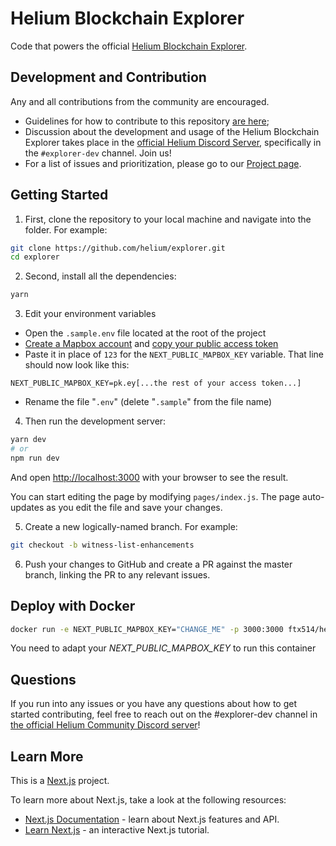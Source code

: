 # Helium Blockchain Explorer

Code that powers the official [Helium Blockchain Explorer](https://explorer.helium.com/).

## Development and Contribution

Any and all contributions from the community are encouraged.

- Guidelines for how to contribute to this repository [are here](https://github.com/helium/explorer/blob/master/CONTRIBUTING.md);
- Discussion about the development and usage of the Helium Blockchain Explorer takes place in the [official Helium Discord Server](https://discord.gg/helium), specifically in the `#explorer-dev` channel. Join us!
- For a list of issues and prioritization, please go to our [Project page](https://github.com/orgs/helium/projects/9).

## Getting Started

1. First, clone the repository to your local machine and navigate into the folder. For example:

```bash
git clone https://github.com/helium/explorer.git
cd explorer
```

2. Second, install all the dependencies:

```bash
yarn
```

3. Edit your environment variables

- Open the `.sample.env` file located at the root of the project
- [Create a Mapbox account](https://account.mapbox.com/auth/signup/) and [copy your public access token](https://account.mapbox.com/access-tokens/)
- Paste it in place of `123` for the `NEXT_PUBLIC_MAPBOX_KEY` variable. That line should now look like this:

```
NEXT_PUBLIC_MAPBOX_KEY=pk.ey[...the rest of your access token...]
```

- Rename the file "`.env`" (delete "`.sample`" from the file name)

4. Then run the development server:

```bash
yarn dev
# or
npm run dev
```

And open [http://localhost:3000](http://localhost:3000) with your browser to see the result.

You can start editing the page by modifying `pages/index.js`. The page auto-updates as you edit the file and save your changes.

5. Create a new logically-named branch. For example:

```bash
git checkout -b witness-list-enhancements
```

6. Push your changes to GitHub and create a PR against the master branch, linking the PR to any relevant issues.

## Deploy with Docker

```bash
docker run -e NEXT_PUBLIC_MAPBOX_KEY="CHANGE_ME" -p 3000:3000 ftx514/helium-explorer:latest
```

You need to adapt your *NEXT_PUBLIC_MAPBOX_KEY* to run this container


## Questions

If you run into any issues or you have any questions about how to get started contributing, feel free to reach out on the #explorer-dev channel in [the official Helium Community Discord server](http://discord.gg/helium)!

## Learn More

This is a [Next.js](https://nextjs.org/) project.

To learn more about Next.js, take a look at the following resources:

- [Next.js Documentation](https://nextjs.org/docs) - learn about Next.js features and API.
- [Learn Next.js](https://nextjs.org/learn) - an interactive Next.js tutorial.
